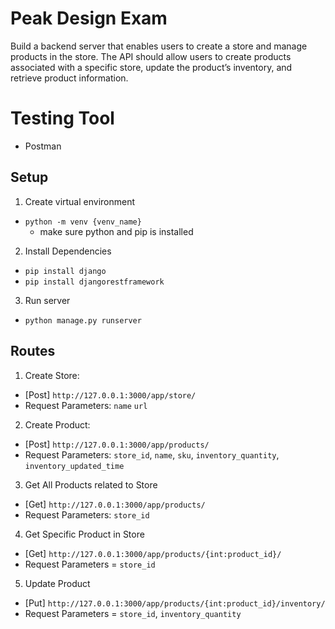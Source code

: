 # Peak Design Exam
Build a backend server that enables users to create a store and manage products
in the store. The API should allow users to create products associated with a specific store,
update the product’s inventory, and retrieve product information.

# Testing Tool
 - Postman

## Setup
1. Create virtual environment
 - `python -m venv {venv_name}`
    - make sure python and pip is installed

2. Install Dependencies
 - `pip install django`
 - `pip install djangorestframework`
 
3. Run server
 - `python manage.py runserver`


## Routes
1. Create Store:
  - [Post] `http://127.0.0.1:3000/app/store/`
  - Request Parameters: `name` `url`
  
2. Create Product:
  - [Post] `http://127.0.0.1:3000/app/products/`
  - Request Parameters: `store_id`, `name`, `sku`, `inventory_quantity`, `inventory_updated_time`
  
3. Get All Products related to Store
  - [Get] `http://127.0.0.1:3000/app/products/`
  - Request Parameters: `store_id`

4. Get Specific Product in Store
  - [Get] `http://127.0.0.1:3000/app/products/{int:product_id}/`
  - Request Parameters = `store_id`
  
5. Update Product
  - [Put]  `http://127.0.0.1:3000/app/products/{int:product_id}/inventory/`
  - Request Parameters = `store_id`, `inventory_quantity`

  
